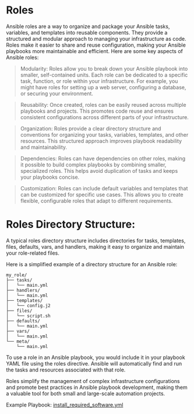 # Roles

Ansible roles are a way to organize and package your Ansible tasks, variables, and templates into reusable components. They provide a structured and modular approach to managing your infrastructure as code. Roles make it easier to share and reuse configuration, making your Ansible playbooks more maintainable and efficient. Here are some key aspects of Ansible roles:

> Modularity:
> Roles allow you to break down your Ansible playbook into smaller, self-contained units. Each role can be dedicated to a specific task, function, or role within your infrastructure. For example, you might have roles for setting up a web server, configuring a database, or securing your environment.

> Reusability:
> Once created, roles can be easily reused across multiple playbooks and projects. This promotes code reuse and ensures consistent configurations across different parts of your infrastructure.

> Organization:
> Roles provide a clear directory structure and conventions for organizing your tasks, variables, templates, and other resources. This structured approach improves playbook readability and maintainability.

> Dependencies:
> Roles can have dependencies on other roles, making it possible to build complex playbooks by combining smaller, specialized roles. This helps avoid duplication of tasks and keeps your playbooks concise.

> Customization:
> Roles can include default variables and templates that can be customized for specific use cases. This allows you to create flexible, configurable roles that adapt to different requirements.

# Roles Directory Structure:

A typical roles directory structure includes directories for tasks, templates, files, defaults, vars, and handlers, making it easy to organize and maintain your role-related files.

Here is a simplified example of a directory structure for an Ansible role:

```
my_role/
├── tasks/
│   └── main.yml
├── handlers/
│   └── main.yml
├── templates/
│   └── config.j2
├── files/
│   └── script.sh
├── defaults/
│   └── main.yml
├── vars/
│   └── main.yml
└── meta/
    └── main.yml

```

To use a role in an Ansible playbook, you would include it in your playbook YAML file using the roles directive. Ansible will automatically find and run the tasks and resources associated with that role.

Roles simplify the management of complex infrastructure configurations and promote best practices in Ansible playbook development, making them a valuable tool for both small and large-scale automation projects.

Example Playbook: [install_required_software.yml](install_required_software.yml)
